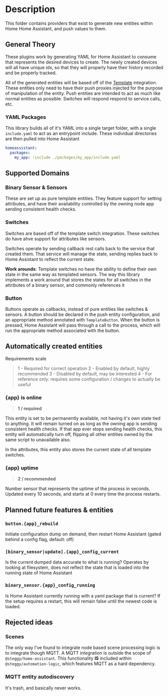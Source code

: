 # Description

This folder contains providers that exist to generate new entities within Home Home Assistant, and push values to them.

## General Theory

These plugins work by generating YAML for Home Assistant to consume that represents the desired devices to create.
The newly created devices will all have unique ids, so that they will properly have their history recorded and be properly tracked.

All of the generated entities will be based off of the [Template](https://www.home-assistant.io/integrations/template/) integration.
These entities only need to have their push proxies injected for the purpose of manipulation of the entity.
Push entities are intended to act as much like normal entities as possible.
Switches will respond respond to service calls, etc.

### YAML Packages

This library builds all of it's YAML into a single target folder, with a single `include.yaml` to act as an entrypoint include.
These individual directories are then pulled into Home Assistant

```yaml
homeassistant:
  packages:
    my_app: !include ./packages/my_app/include.yaml
```

## Supported Domains

### Binary Sensor & Sensors

These are set up as pure template entities.
They feature support for setting attributes, and have their availability controlled by the owning node app sending consistent health checks.

### Switches

Switches are based off of the template switch integration.
These switches do have ahve support for attributes like sensors.

Switches operate by sending callback rest calls back to the service that created them.
That service will manage the state, sending replies back to Home Assistant to reflect the current state.

**Work arounds**: Template switches no have the ability to define their own state in the same way as templated sensors.
The way this library implements a work around that stores the states for all switches in the attributes of a binary sensor, and commonly references it

### Button

Buttons operate as callbacks, instead of pure entities like switches & sensors.
A button should be declared in the push entity configuration, and an appropriate method annotated with `TemplateButton`.
When the button is pressed, Home Assistant will pass through a call to the process, which will run the appropriate method associated with the button.

## Automatically created entities

Requirements scale

> 1 - Required for correct operation
> 2 - Enabled by default, highly recommended
> 3 - Disabled by default, may be interested
> 4 - For reference only: requires some configuration / changes to actually be useful

### {app} is online

> **1 / required**

This entity is set to be permanently available, not having it's own state tied to anything.
It will remain turned on as long as the owning app is sending consistent health checks.
If that app ever stops sending health checks, this entity will automatically turn off, flipping all other entities owned by the same script to unavailable also.

In the attributes, this entity also stores the current state of all template switches.

### {app} uptime

> **2 / recommended**

Number sensor that represents the uptime of the process in seconds.
Updated every 10 seconds, and starts at 0 every time the process restarts.

## Planned future features & entities

### `button.{app}_rebuild`

Initiate configuration dump on demand, then restart Home Assistant (gated behind a config flag, default: off)

### `[binary_sensor|update].{app}_config_current`

Is the current dumped data accurate to what is running?
Operates by looking at filesystem, does not reflect the state that is loaded into the running state of Home Assistant

### `binary_sensor.{app}_config_running`

Is Home Assistant currently running with a yaml package that is current?
If the setup requires a restart, this will remain false until the newest code is loaded.

## Rejected ideas

### Scenes

The only way I've found to integrate node based scene processing logic is to integrate though MQTT.
A MQTT integration is outside the scope of `@steggy/home-assistant`.
This functionality **IS** included within `@steggy/automation-logic`, which features MQTT as a hard dependency.

### MQTT entity autodiscovery

It's trash, and basically never works.

